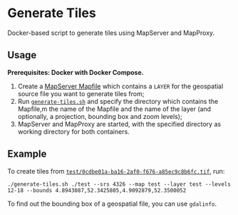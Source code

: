 # Generate Tiles

Docker-based script to generate tiles using MapServer and MapProxy.

## Usage

__Prerequisites: Docker with Docker Compose.__

1. Create a [MapServer Mapfile](https://www.mapserver.org/mapfile/) which contains a `LAYER` for the geospatial source file you want to generate tiles from;
2. Run [`generate-tiles.sh`](generate-tiles.sh) and specify the directory which contains the Mapfile,m the name of the Mapfile and the name of the layer (and optionally, a projection, bounding box and zoom levels);
3. MapServer and MapProxy are started, with the specified directory as working directory for both containers.

## Example

To create tiles from [`test/0cdbe01a-ba16-2af0-f676-a85ec9c8b6fc.tif`](test/0cdbe01a-ba16-2af0-f676-a85ec9c8b6fc.tif), run:

    ./generate-tiles.sh ./test --srs 4326 --map test --layer test --levels 12-18 --bounds 4.8943087,52.3425805,4.9092879,52.3500052

To find out the bounding box of a geospatial file, you can use `gdalinfo`.

